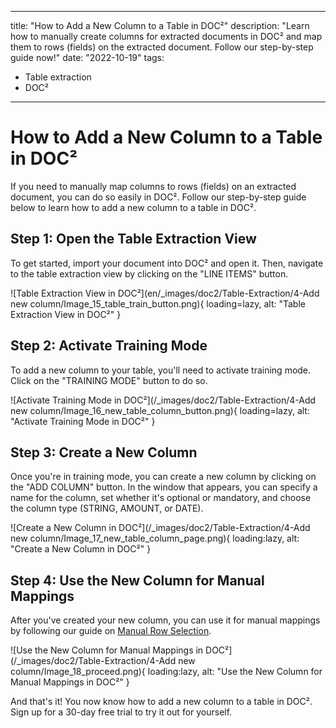 
---
title: "How to Add a New Column to a Table in DOC²"
description: "Learn how to manually create columns for extracted documents in DOC² and map them to rows (fields) on the extracted document. Follow our step-by-step guide now!"
date: "2022-10-19"
tags:
  - Table extraction
  - DOC²
---

# How to Add a New Column to a Table in DOC²

If you need to manually map columns to rows (fields) on an extracted document, you can do so easily in DOC². Follow our step-by-step guide below to learn how to add a new column to a table in DOC².

## Step 1: Open the Table Extraction View

To get started, import your document into DOC² and open it. Then, navigate to the table extraction view by clicking on the "LINE ITEMS" button.

![Table Extraction View in DOC²](en/_images/doc2/Table-Extraction/4-Add new column/Image_15_table_train_button.png){ loading=lazy, alt: "Table Extraction View in DOC²" }

## Step 2: Activate Training Mode

To add a new column to your table, you'll need to activate training mode. Click on the "TRAINING MODE" button to do so.

![Activate Training Mode in DOC²](/_images/doc2/Table-Extraction/4-Add new column/Image_16_new_table_column_button.png){ loading=lazy, alt: "Activate Training Mode in DOC²" }

## Step 3: Create a New Column

Once you're in training mode, you can create a new column by clicking on the "ADD COLUMN" button. In the window that appears, you can specify a name for the column, set whether it's optional or mandatory, and choose the column type (STRING, AMOUNT, or DATE).

![Create a New Column in DOC²](/_images/doc2/Table-Extraction/4-Add new column/Image_17_new_table_column_page.png){ loading:lazy, alt: "Create a New Column in DOC²" }

## Step 4: Use the New Column for Manual Mappings

After you've created your new column, you can use it for manual mappings by following our guide on [Manual Row Selection](/doc2/table/manual-row-selection/).

![Use the New Column for Manual Mappings in DOC²](/_images/doc2/Table-Extraction/4-Add new column/Image_18_proceed.png){ loading:lazy, alt: "Use the New Column for Manual Mappings in DOC²" }

And that's it! You now know how to add a new column to a table in DOC². Sign up for a 30-day free trial to try it out for yourself.

<div class='video-container'>
  <!-- Your video embed code goes here -->
</div>
